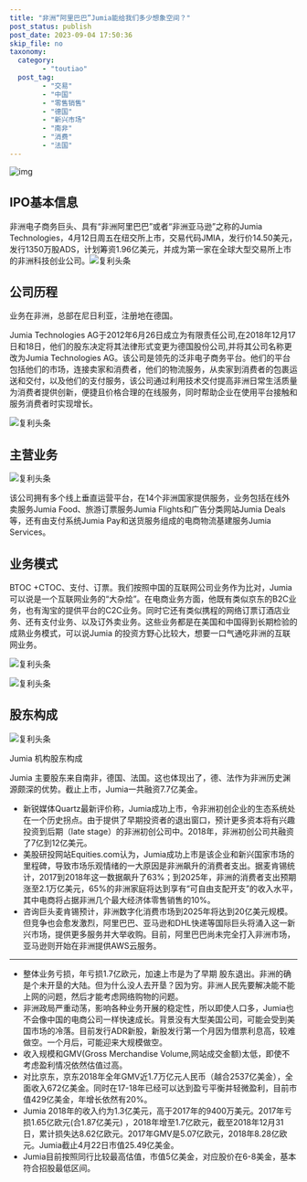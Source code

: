 ```yaml
---
title: "非洲“阿里巴巴”Jumia能给我们多少想象空间？"
post_status: publish
post_date: 2023-09-04 17:50:36
skip_file: no
taxonomy:
  category:
        - "toutiao"
  post_tag:
        - "交易"
        - "中国"
        - "零售销售"
        - "德国"
        - "新兴市场"
        - "南非"
        - "消费"
        - "法国"
---
```


![img](https://cdn.fendou.la/funstoutiao/2019/04/1556029311-jumia.jpg)

## IPO基本信息

非洲电子商务巨头、具有“非洲阿里巴巴”或者“非洲亚马逊”之称的Jumia Technologies，4月12日周五在纽交所上市，交易代码JMIA，发行价14.50美元，发行1350万股ADS，计划筹资1.96亿美元，并成为第一家在全球大型交易所上市的非洲科技创业公司。![复利头条](https://cdn.fendou.la/funstoutiao/2019/04/1556026266-%E5%A4%96%E6%B1%87%E5%BC%80%E6%88%B71-1556026266.jpg)

## 公司历程

业务在非洲，总部在尼日利亚，注册地在德国。

Jumia Technologies AG于2012年6月26日成立为有限责任公司,在2018年12月17日和18日，他们的股东决定将其法律形式变更为德国股份公司,并将其公司名称更改为Jumia Technologies AG。该公司是领先的泛非电子商务平台。他们的平台包括他们的市场，连接卖家和消费者，他们的物流服务，从卖家到消费者的包裹运送和交付，以及他们的支付服务，该公司通过利用技术交付提高非洲日常生活质量为消费者提供创新，便捷且价格合理的在线服务，同时帮助企业在使用平台接触和服务消费者时实现增长。

![复利头条](https://cdn.fendou.la/funstoutiao/2019/04/1556026267-%E5%A4%96%E6%B1%87%E5%BC%80%E6%88%B78-1556026267.jpg)

## 主营业务

![复利头条](https://cdn.fendou.la/funstoutiao/2019/04/1556026267-%E5%A4%96%E6%B1%87%E5%BC%80%E6%88%B79-1556026267.jpg)

该公司拥有多个线上垂直运营平台，在14个非洲国家提供服务，业务包括在线外卖服务Jumia Food、旅游订票服务Jumia Flights和广告分类网站Jumia Deals等，还有由支付系统Jumia Pay和送货服务组成的电商物流基建服务Jumia Services。

## 业务模式

BTOC +CTOC、支付、订票。我们按照中国的互联网公司业务作为比对，Jumia 可以说是一个互联网业务的“大杂烩”。在电商业务方面，他既有类似京东的B2C业务，也有淘宝的提供平台的C2C业务。同时它还有类似携程的网络订票订酒店业务、还有支付业务、以及订外卖业务。这些业务都是在美国和中国得到长期检验的成熟业务模式，可以说Jumia 的投资方野心比较大，想要一口气通吃非洲的互联网业务。

![复利头条](https://cdn.fendou.la/funstoutiao/2019/04/1556026267-%E5%A4%96%E6%B1%87%E5%BC%80%E6%88%B74-1556026267.jpg)

![复利头条](https://cdn.fendou.la/funstoutiao/2019/04/1556026268-%E5%A4%96%E6%B1%87%E5%BC%80%E6%88%B75-1556026268.jpg)

## 股东构成

![复利头条](https://cdn.fendou.la/funstoutiao/2019/04/1556026268-%E5%A4%96%E6%B1%87%E5%BC%80%E6%88%B73-1556026268.jpg)

Jumia 机构股东构成

Jumia 主要股东来自南非，德国、法国。这也体现出了，德、法作为非洲历史渊源颇深的优势。截止上市，Jumia一共融资7.7亿美金。

- 新锐媒体Quartz最新评价称，Jumia成功上市，令非洲初创企业的生态系统处在一个历史拐点。由于提供了早期投资者的退出窗口，预计更多资本将有兴趣投资到后期（late stage）的非洲初创公司中。2018年，非洲初创公司共融资了7亿到12亿美元。
- 美股研投网站Equities.com认为，Jumia成功上市是该企业和新兴国家市场的里程碑，导致市场乐观情绪的一大原因是非洲飙升的消费者支出。据麦肯锡统计，2017到2018年这一数据飙升了63%；到2025年，非洲的消费者支出预期涨至2.1万亿美元，65%的非洲家庭将达到享有“可自由支配开支”的收入水平，其中电商将占据非洲几个最大经济体零售销售的10%。
- 咨询巨头麦肯锡预计，非洲数字化消费市场到2025年将达到20亿美元规模。但竞争也会愈发激烈，阿里巴巴、亚马逊和DHL快递等国际巨头将涌入这一新兴市场，提供更多服务并大举收购。目前，阿里巴巴尚未完全打入非洲市场，亚马逊则开始在非洲提供AWS云服务。

* * *

- 整体业务亏损，年亏损1.7亿欧元，加速上市是为了早期 股东退出。非洲的确是个未开垦的大陆。但为什么没人去开垦？因为穷。非洲人民先要解决能不能上网的问题，然后才能考虑网络购物的问题。
- 非洲政局严重动荡，影响各种业务开展的稳定性，所以即使人口多，Jumia也不会像中国的电商公司一样快速成长。背景没有大型美国公司，可能会受到美国市场的冷落。目前发行ADR新股，新股发行第一个月因为借票利息高，较难做空。一个月后，可能迎来大规模做空。
- 收入规模和GMV(Gross Merchandise Volume,网站成交金额)太低，即使不考虑盈利情况依然估值过高。
- 对比京东，京东2018年全年GMV近1.7万亿元人民币（越合2537亿美金），全面收入672亿美金。同时在17-18年已经可以达到盈亏平衡并轻微盈利，目前市值429亿美金，年增长依然有20%。
- Jumia 2018年的收入约为1.3亿美元，高于2017年的9400万美元。2017年亏损1.65亿欧元(合1.87亿美元) ，2018年增至1.7亿欧元，截至2018年12月31日，累计损失达8.62亿欧元。2017年GMV是5.07亿欧元，2018年8.28亿欧元。Jumia截止4月22日市值25.49亿美金。
- Jumia目前按照同行比较最高估值，市值5亿美金，对应股价在6-8美金，基本符合招股最低区间。

